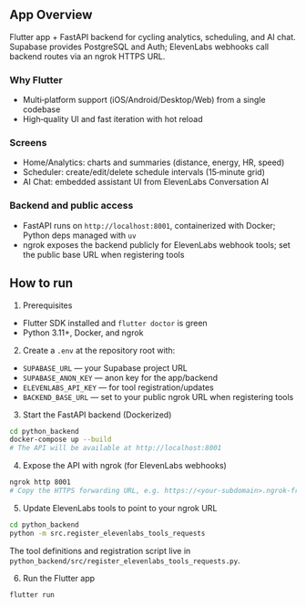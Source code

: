 ## App Overview

Flutter app + FastAPI backend for cycling analytics, scheduling, and AI chat. Supabase provides PostgreSQL and Auth; ElevenLabs webhooks call backend routes via an ngrok HTTPS URL.

### Why Flutter
- Multi‑platform support (iOS/Android/Desktop/Web) from a single codebase
- High‑quality UI and fast iteration with hot reload

### Screens
- Home/Analytics: charts and summaries (distance, energy, HR, speed)
- Scheduler: create/edit/delete schedule intervals (15‑minute grid)
- AI Chat: embedded assistant UI from ElevenLabs Conversation AI

### Backend and public access
- FastAPI runs on `http://localhost:8001`, containerized with Docker; Python deps managed with `uv`
- ngrok exposes the backend publicly for ElevenLabs webhook tools; set the public base URL when registering tools

## How to run

1) Prerequisites
- Flutter SDK installed and `flutter doctor` is green
- Python 3.11+, Docker, and ngrok

2) Create a `.env` at the repository root with:
- `SUPABASE_URL` — your Supabase project URL
- `SUPABASE_ANON_KEY` — anon key for the app/backend
- `ELEVENLABS_API_KEY` — for tool registration/updates
- `BACKEND_BASE_URL` — set to your public ngrok URL when registering tools

3) Start the FastAPI backend (Dockerized)
```bash
cd python_backend
docker-compose up --build
# The API will be available at http://localhost:8001
```

4) Expose the API with ngrok (for ElevenLabs webhooks)
```bash
ngrok http 8001
# Copy the HTTPS forwarding URL, e.g. https://<your-subdomain>.ngrok-free.app
```

5) Update ElevenLabs tools to point to your ngrok URL
```bash
cd python_backend
python -m src.register_elevenlabs_tools_requests
```
The tool definitions and registration script live in `python_backend/src/register_elevenlabs_tools_requests.py`.

6) Run the Flutter app
```bash
flutter run
```
